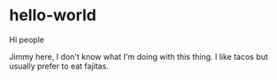# hello-world

Hi people

Jimmy here, I don't know what I'm doing with this thing.
I like tacos but usually prefer to eat fajitas.
